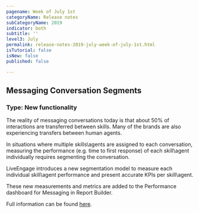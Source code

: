 ```yaml
---
pagename: Week of July 1st
categoryName: Release notes
subCategoryName: 2019
indicator: both
subtitle: ''
level3: July
permalink: release-notes-2019-july-week-of-july-1st.html
isTutorial: false
isNew: false
published: false

---
```

## Messaging Conversation Segments

### Type: New functionality

The reality of messaging conversations today is that about 50% of interactions are transferred between skills. Many of the brands are also experiencing transfers between human agents.

In situations where multiple skills\\agents are assigned to each conversation, measuring the performance (e.g. time to first response) of each skill\\agent individually requires segmenting the conversation.

LiveEngage introduces a new segmentation model to measure each individual skill\\agent performance and present accurate KPIs per skill\\agent.

These new measurements and metrics are added to the Performance dashboard for Messaging in Report Builder.

Full information can be found [here](https://knowledge.liveperson.com/data-reporting-messaging-messaging-conversation-segments.html).